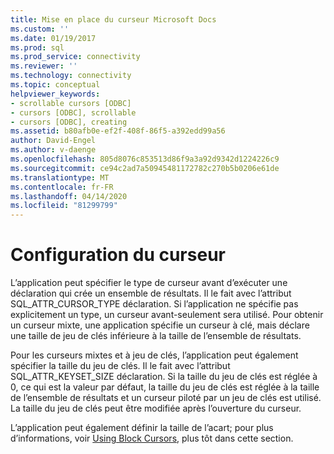 ```yaml
---
title: Mise en place du curseur Microsoft Docs
ms.custom: ''
ms.date: 01/19/2017
ms.prod: sql
ms.prod_service: connectivity
ms.reviewer: ''
ms.technology: connectivity
ms.topic: conceptual
helpviewer_keywords:
- scrollable cursors [ODBC]
- cursors [ODBC], scrollable
- cursors [ODBC], creating
ms.assetid: b80afb0e-ef2f-408f-86f5-a392edd99a56
author: David-Engel
ms.author: v-daenge
ms.openlocfilehash: 805d8076c853513d86f9a3a92d9342d1224226c9
ms.sourcegitcommit: ce94c2ad7a50945481172782c270b5b0206e61de
ms.translationtype: MT
ms.contentlocale: fr-FR
ms.lasthandoff: 04/14/2020
ms.locfileid: "81299799"
---
```

# <a name="setting-up-the-cursor"></a>Configuration du curseur
L’application peut spécifier le type de curseur avant d’exécuter une déclaration qui crée un ensemble de résultats. Il le fait avec l’attribut SQL_ATTR_CURSOR_TYPE déclaration. Si l’application ne spécifie pas explicitement un type, un curseur avant-seulement sera utilisé. Pour obtenir un curseur mixte, une application spécifie un curseur à clé, mais déclare une taille de jeu de clés inférieure à la taille de l’ensemble de résultats.  
  
 Pour les curseurs mixtes et à jeu de clés, l’application peut également spécifier la taille du jeu de clés. Il le fait avec l’attribut SQL_ATTR_KEYSET_SIZE déclaration. Si la taille du jeu de clés est réglée à 0, ce qui est la valeur par défaut, la taille du jeu de clés est réglée à la taille de l’ensemble de résultats et un curseur piloté par un jeu de clés est utilisé. La taille du jeu de clés peut être modifiée après l’ouverture du curseur.  
  
 L’application peut également définir la taille de l’acart; pour plus d’informations, voir [Using Block Cursors](../../../odbc/reference/develop-app/using-block-cursors.md), plus tôt dans cette section.
